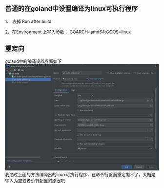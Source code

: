 ## 普通的在goland中设置编译为linux可执行程序

1、 去掉 Run after build 

2、在Environment 上写入参数： GOARCH=amd64;GOOS=linux

## 重定向
goland中的编译设置界面如下
![](addition/Pasted%20image%2020231004145246.png)
我通过上面的方法编译出的linux可执行程序，在命令行里面重定向不了，大概是输入为空或者没有配置的原因吧
